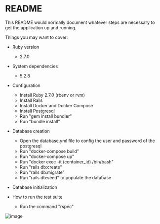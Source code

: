 # README

This README would normally document whatever steps are necessary to get the
application up and running.

Things you may want to cover:

* Ruby version
  - 2.7.0
* System dependencies
  - 5.2.8
* Configuration
  - Install Ruby 2.7.0 (rbenv or rvm)
  - Install Rails
  - Install Docker and Docker Compose
  - Install Postgresql
  - Run "gem install bundler"
  - Run "bundle install"
* Database creation
  - Open the database.yml file to config the user and password of the postgresql
  - Run "docker-compose build"
  - Run "docker-compose up"
  - Run "docker exec -it (container_id) /bin/bash"
  - Run "rails db:create"
  - Run "rails db:migrate"
  - Run "rails db:seed" to populate the database
* Database initialization

* How to run the test suite
  - Run the command "rspec"

![image](https://github.com/NickCamara/cities_search/assets/75806711/17760c25-5b34-4af1-acb4-784479e75a14)

